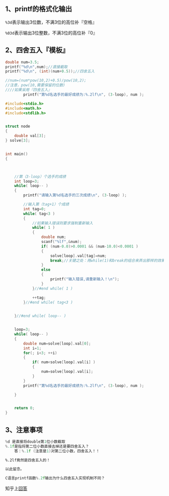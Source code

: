 ## 1、printf的格式化输出

`%3d`表示输出3位数，不满3位的高位补『空格』

`%03d`表示输出3位整数，不满3位的高位补『0』



## 2、四舍五入『模板』

```cpp
double num=3.5;
printf("%d\n",num);//直接截取
printf("%d\n", (int)(num+0.5));//四舍五入
```



```cpp
//num=(num*pow(10,2)+0.5)/pow(10,2);  
//注意，pow(10,需要保留的位数)
////如果采用『四舍五入』
		printf("第%d名选手的最好成绩为:%.2lf\n", (3-loop), num );


```



```cpp
#include<stdio.h>
#include<math.h>
#include<stdlib.h>


struct node
{
	double val[3];
} solve[3];


int main()
{



	//第（3-loop）个选手的成绩
	int loop=3;
	while( loop-- )
	{
		printf("请输入第%d名选手的三次成绩\n", (3-loop) );

		//输入第（tag+1）个成绩
		int tag=0;
		while( tag<3 )
		{
			//如果输入错误则要求强制重新输入
			while( 1 )
			{	
				double num;
				scanf("%lf",&num);
				if( (num-0.0)>0.0001 && (num-10.0)<0.0001 )
				{
					solve[loop].val[tag]=num;
					break;//关键之处：用while(1)和break的组合来弄出那样的效果
				}
				else
				{
					printf("输入错误,请重新输入！\n");
				}
			}//#end while( 1 )

			++tag;
		}//#end while( tag<3 )

			
	}//#end while( loop-- )


	loop=3;
	while( loop-- )
	{
		double num=solve[loop].val[0];
		int i=1;
		for(; i<3; ++i)
		{
			if( num<solve[loop].val[i] )
			{
				num=solve[loop].val[i];
			}
		}
		printf("第%d名选手的最好成绩为:%.2lf\n", (3-loop), num );

	}


	return 0;
}
```



## 3、注意事项

```cpp
%d 是直接将double第1位小数截取
%.1f是指将第二位小数直接去掉还是要四舍五入？
    答：%.1f (注意是1)对第二位小数，四舍五入！！
```

```txt
%.2lf竟然是四舍五入的！

以此留念。
```

```cpp
C语言printf函数%.2f输出为什么四舍五入实现机制不同？
```

知乎上[回答](https://www.zhihu.com/question/364159510)

